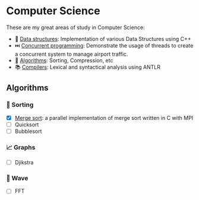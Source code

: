 # Computer Science

These are my great areas of study in Computer Science:

- 🧮 [Data structures](https://github.com/flametuner/data-structures): Implementation of various Data Structures using C++
- ⏭️ [Concurrent programming](https://github.com/flametuner/concurrent-airport): Demonstrate the usage of threads to create a concurrent system to manage airport traffic.
- 🧠 [Algorithms](#algorithms): Sorting, Compression, etc
- 📚 [Compilers](https://github.com/flametuner/scanner): Lexical and syntactical analysis using ANTLR

## Algorithms
<!-- It must have a README with a visuzilation, the wikipedia for it, the programming language, where it's used, time complexity -->
### 🔢 Sorting

- [x] [Merge sort](https://github.com/flametuner/parallel-merge-sort): a parallel implementation of merge sort written in C with MPI
- [ ] Quicksort
- [ ] Bubblesort

### 📈 Graphs

- [ ] Djikstra


### 🌊️ Wave

- [ ] FFT 
